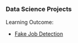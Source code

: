 ### Data Science Projects

Learning Outcome:<br>
- [Fake Job Detection](/Fake%20Job%20Detection) <br>